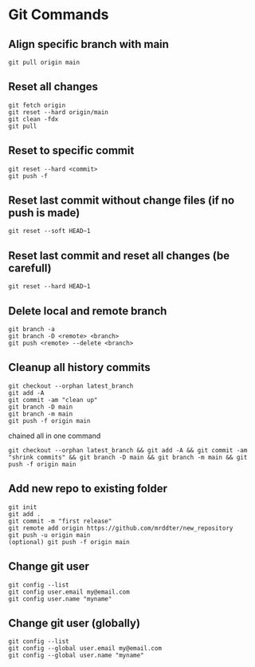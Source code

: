 # Git Commands

## Align specific branch with main

```git
git pull origin main
```

## Reset all changes

```git
git fetch origin
git reset --hard origin/main
git clean -fdx
git pull
```

## Reset to specific commit

```git
git reset --hard <commit>
git push -f
```

## Reset last commit without change files (if no push is made)

```git
git reset --soft HEAD~1
```

## Reset last commit and reset all changes (be carefull)

```git
git reset --hard HEAD~1
```

## Delete local and remote branch

```git
git branch -a
git branch -D <remote> <branch>
git push <remote> --delete <branch>
```

## Cleanup all history commits

```git
git checkout --orphan latest_branch
git add -A
git commit -am "clean up"
git branch -D main
git branch -m main
git push -f origin main
```

chained all in one command

```git
git checkout --orphan latest_branch && git add -A && git commit -am "shrink commits" && git branch -D main && git branch -m main && git push -f origin main
```

## Add new repo to existing folder

```git
git init
git add .
git commit -m "first release"
git remote add origin https://github.com/mrddter/new_repository
git push -u origin main
(optional) git push -f origin main
```

## Change git user

```git
git config --list
git config user.email my@email.com
git config user.name "myname"
```

## Change git user (globally)

```git
git config --list
git config --global user.email my@email.com
git config --global user.name "myname"
```
